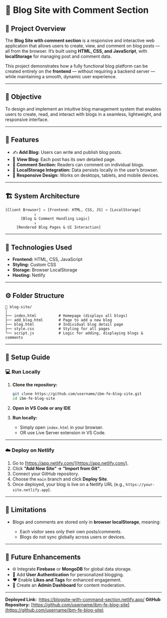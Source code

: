 # 📰 Blog Site with Comment Section

## 📌 Project Overview

The **Blog Site with comment section** is a responsive and interactive web application that allows users to create, view, and comment on blog posts — all from the browser. It’s built using **HTML, CSS, and JavaScript**, with **localStorage** for managing post and comment data.

This project demonstrates how a fully functional blog platform can be created entirely on the **frontend** — without requiring a backend server — while maintaining a smooth, dynamic user experience.

---

## 🎯 Objective

To design and implement an intuitive blog management system that enables users to create, read, and interact with blogs in a seamless, lightweight, and responsive interface.

---

## 🧩 Features

* ✍️ **Add Blog:** Users can write and publish blog posts.
* 📄 **View Blog:** Each post has its own detailed page.
* 💬 **Comment Section:** Readers can comment on individual blogs.
* 💾 **LocalStorage Integration:** Data persists locally in the user’s browser.
* 📱 **Responsive Design:** Works on desktops, tablets, and mobile devices.

---

## 🏗️ System Architecture

```
[Client Browser] → [Frontend: HTML, CSS, JS] → [LocalStorage]
             ↓
       [Blog & Comment Handling Logic]
             ↓
     [Rendered Blog Pages & UI Interaction]
```

---

## 🧠 Technologies Used

* **Frontend:** HTML, CSS, JavaScript
* **Styling:** Custom CSS
* **Storage:** Browser LocalStorage
* **Hosting:** Netlify

---

## ⚙️ Folder Structure

```
📁 blog-site/
│
├── index.html          # Homepage (displays all blogs)
├── add_blog.html       # Page to add a new blog
├── blog.html           # Individual blog detail page
├── style.css           # Styling for all pages
└── script.js           # Logic for adding, displaying blogs & comments
```

---

## 🧾 Setup Guide

### 💻 Run Locally

1. **Clone the repository:**

   ```bash
   git clone https://github.com/username/ibm-fe-blog-site.git
   cd ibm-fe-blog-site
   ```

2. **Open in VS Code or any IDE**

3. **Run locally:**

   * Simply open `index.html` in your browser.
   * OR use Live Server extension in VS Code.

---

### ☁️ Deploy on Netlify

1. Go to [https://app.netlify.com/](https://app.netlify.com/).
2. Click **“Add New Site” → “Import from Git”**.
3. Connect your GitHub repository.
4. Choose the `main` branch and click **Deploy Site**.
5. Once deployed, your blog is live on a Netlify URL (e.g., `https://your-site.netlify.app`).

---

## 🚀 Limitations

* Blogs and comments are stored only in **browser localStorage**, meaning:

  * Each visitor sees only their own posts/comments.
  * Blogs do not sync globally across users or devices.

---

## 🔮 Future Enhancements

* 🌐 Integrate **Firebase** or **MongoDB** for global data storage.
* 👥 Add **User Authentication** for personalized blogging.
* ❤️ Enable **Likes and Tags** for enhanced engagement.
* 🧰 Create an **Admin Dashboard** for content moderation.

---



**Deployed Link:** :https://blogsite-with-command-section.netlify.app/
**GitHub Repository:** [https://github.com/username/ibm-fe-blog-site](https://github.com/username/ibm-fe-blog-site)
